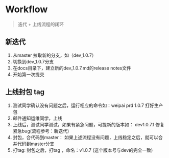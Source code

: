 # Workflow
> 迭代 + 上线流程的闭环


## 新迭代
1. 从master 拉取新的分支，如（dev_1.0.7）
2. 切换到dev_1.0.7分支
3. 在docs目录下，建立新的dev_1.0.7.md的release notes文件
4. 开始第一次提交


## 上线封包 tag
1. 测试同学确认没有问题之后，运行相应的命令如：weipai prd 1.0.7 打好生产包
2. 邮件通知运维同学，上线
3. 上线后，测试同学测试，如果有紧急问题，可提新的版本如： dev1.0.7.1 修复紧急bug(流程参考：新迭代)
4. 封包，合代码到master： 如果上述流程没有问题，上线稳定之后，就可以合并代码到master分支
5. 打tag: 封包之后，打tag ，命名：v1.0.7 (这个版本号与dev的完全一致)
